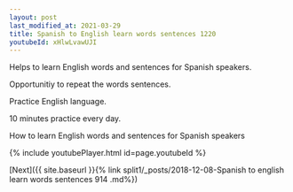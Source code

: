 ```yaml
---
layout: post
last_modified_at: 2021-03-29
title: Spanish to English learn words sentences 1220 
youtubeId: xHlwLvawUJI
---
```

 
 
Helps to learn English words and sentences for Spanish speakers.

Opportunitiy to repeat the words sentences. 

Practice English language. 
 
10 minutes practice every day. 
 
How to learn English words and sentences for Spanish speakers 
 
{% include youtubePlayer.html id=page.youtubeId %}
 
 
[Next]({{ site.baseurl }}{% link  split1/_posts/2018-12-08-Spanish to english learn words sentences 914 .md%})
 
